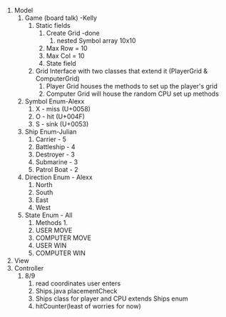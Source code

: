 1. Model
   1. Game (board talk) -Kelly
      1. Static fields 
         1. Create Grid -done
            1. nested Symbol array 10x10
         2. Max Row = 10
         3. Max Col = 10
         4. State field
      2. Grid Interface with two classes that extend it (PlayerGrid & ComputerGrid)
         1. Player Grid houses the methods to set up the player's grid
         2. Computer Grid will house the random CPU set up methods
   2. Symbol Enum-Alexx
      1. X - miss (U+0058)
      2. O - hit (U+004F)
      3. S - sink (U+0053)
   3. Ship Enum-Julian
      1. Carrier - 5
      2. Battleship - 4
      3. Destroyer - 3
      4. Submarine - 3
      5. Patrol Boat - 2
   4. Direction Enum - Alexx
      1. North
      2. South
      3. East
      4. West
   5. State Enum - All
      1. Methods
         1. 
      2. USER MOVE
      3. COMPUTER MOVE
      4. USER WIN
      5. COMPUTER WIN
2. View
3. Controller
   1. 8/9 
      1. read coordinates user enters
      2. Ships.java placementCheck
      3. Ships class for player and CPU extends Ships enum
      4. hitCounter(least of worries for now)

